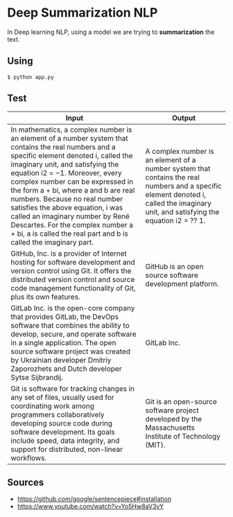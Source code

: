 # Deep Summarization NLP

In Deep learning NLP, using a model we are trying to **summarization** the text.

## Using

```
$ python app.py
```

## Test

| Input | Output |
| --------------------- | -------------------- |
| In mathematics, a complex number is an element of a number system that contains the real numbers and a specific element denoted i, called the imaginary unit, and satisfying the equation i2 = −1. Moreover, every complex number can be expressed in the form a + bi, where a and b are real numbers. Because no real number satisfies the above equation, i was called an imaginary number by René Descartes. For the complex number a + bi, a is called the real part and b is called the imaginary part. | A complex number is an element of a number system that contains the real numbers and a specific element denoted i, called the imaginary unit, and satisfying the equation i2 =  ⁇ 1. |
| GitHub, Inc. is a provider of Internet hosting for software development and version control using Git. It offers the distributed version control and source code management functionality of Git, plus its own features. | GitHub is an open source software development platform. |
| GitLab Inc. is the open-core company that provides GitLab, the DevOps software that combines the ability to develop, secure, and operate software in a single application. The open source software project was created by Ukrainian developer Dmitriy Zaporozhets and Dutch developer Sytse Sijbrandij. | GitLab Inc. |
| Git is software for tracking changes in any set of files, usually used for coordinating work among programmers collaboratively developing source code during software development. Its goals include speed, data integrity, and support for distributed, non-linear workflows. | Git is an open-source software project developed by the Massachusetts Institute of Technology (MIT). |

## Sources

- https://github.com/google/sentencepiece#installation
- https://www.youtube.com/watch?v=Yo5Hw8aV3vY
